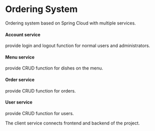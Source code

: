 # Ordering System

Ordering system based on Spring Cloud with multiple services.

#### Account service
provide login and logout function for normal users and administrators.

#### Menu service
provide CRUD function for dishes on the menu.

#### Order service
provide CRUD function for orders.

#### User service
provide CRUD function for users.

The client service connects frontend and backend of the project.

